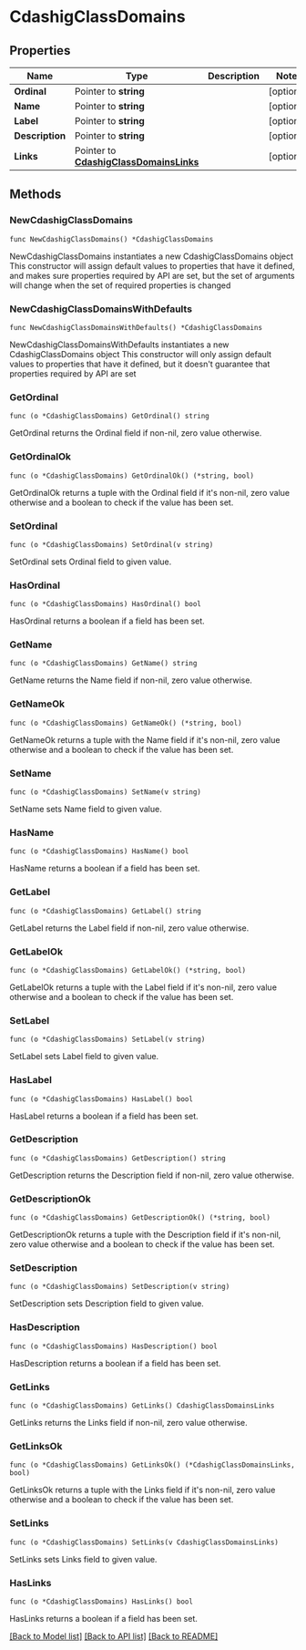# CdashigClassDomains

## Properties

Name | Type | Description | Notes
------------ | ------------- | ------------- | -------------
**Ordinal** | Pointer to **string** |  | [optional] 
**Name** | Pointer to **string** |  | [optional] 
**Label** | Pointer to **string** |  | [optional] 
**Description** | Pointer to **string** |  | [optional] 
**Links** | Pointer to [**CdashigClassDomainsLinks**](CdashigClassDomainsLinks.md) |  | [optional] 

## Methods

### NewCdashigClassDomains

`func NewCdashigClassDomains() *CdashigClassDomains`

NewCdashigClassDomains instantiates a new CdashigClassDomains object
This constructor will assign default values to properties that have it defined,
and makes sure properties required by API are set, but the set of arguments
will change when the set of required properties is changed

### NewCdashigClassDomainsWithDefaults

`func NewCdashigClassDomainsWithDefaults() *CdashigClassDomains`

NewCdashigClassDomainsWithDefaults instantiates a new CdashigClassDomains object
This constructor will only assign default values to properties that have it defined,
but it doesn't guarantee that properties required by API are set

### GetOrdinal

`func (o *CdashigClassDomains) GetOrdinal() string`

GetOrdinal returns the Ordinal field if non-nil, zero value otherwise.

### GetOrdinalOk

`func (o *CdashigClassDomains) GetOrdinalOk() (*string, bool)`

GetOrdinalOk returns a tuple with the Ordinal field if it's non-nil, zero value otherwise
and a boolean to check if the value has been set.

### SetOrdinal

`func (o *CdashigClassDomains) SetOrdinal(v string)`

SetOrdinal sets Ordinal field to given value.

### HasOrdinal

`func (o *CdashigClassDomains) HasOrdinal() bool`

HasOrdinal returns a boolean if a field has been set.

### GetName

`func (o *CdashigClassDomains) GetName() string`

GetName returns the Name field if non-nil, zero value otherwise.

### GetNameOk

`func (o *CdashigClassDomains) GetNameOk() (*string, bool)`

GetNameOk returns a tuple with the Name field if it's non-nil, zero value otherwise
and a boolean to check if the value has been set.

### SetName

`func (o *CdashigClassDomains) SetName(v string)`

SetName sets Name field to given value.

### HasName

`func (o *CdashigClassDomains) HasName() bool`

HasName returns a boolean if a field has been set.

### GetLabel

`func (o *CdashigClassDomains) GetLabel() string`

GetLabel returns the Label field if non-nil, zero value otherwise.

### GetLabelOk

`func (o *CdashigClassDomains) GetLabelOk() (*string, bool)`

GetLabelOk returns a tuple with the Label field if it's non-nil, zero value otherwise
and a boolean to check if the value has been set.

### SetLabel

`func (o *CdashigClassDomains) SetLabel(v string)`

SetLabel sets Label field to given value.

### HasLabel

`func (o *CdashigClassDomains) HasLabel() bool`

HasLabel returns a boolean if a field has been set.

### GetDescription

`func (o *CdashigClassDomains) GetDescription() string`

GetDescription returns the Description field if non-nil, zero value otherwise.

### GetDescriptionOk

`func (o *CdashigClassDomains) GetDescriptionOk() (*string, bool)`

GetDescriptionOk returns a tuple with the Description field if it's non-nil, zero value otherwise
and a boolean to check if the value has been set.

### SetDescription

`func (o *CdashigClassDomains) SetDescription(v string)`

SetDescription sets Description field to given value.

### HasDescription

`func (o *CdashigClassDomains) HasDescription() bool`

HasDescription returns a boolean if a field has been set.

### GetLinks

`func (o *CdashigClassDomains) GetLinks() CdashigClassDomainsLinks`

GetLinks returns the Links field if non-nil, zero value otherwise.

### GetLinksOk

`func (o *CdashigClassDomains) GetLinksOk() (*CdashigClassDomainsLinks, bool)`

GetLinksOk returns a tuple with the Links field if it's non-nil, zero value otherwise
and a boolean to check if the value has been set.

### SetLinks

`func (o *CdashigClassDomains) SetLinks(v CdashigClassDomainsLinks)`

SetLinks sets Links field to given value.

### HasLinks

`func (o *CdashigClassDomains) HasLinks() bool`

HasLinks returns a boolean if a field has been set.


[[Back to Model list]](../README.md#documentation-for-models) [[Back to API list]](../README.md#documentation-for-api-endpoints) [[Back to README]](../README.md)



